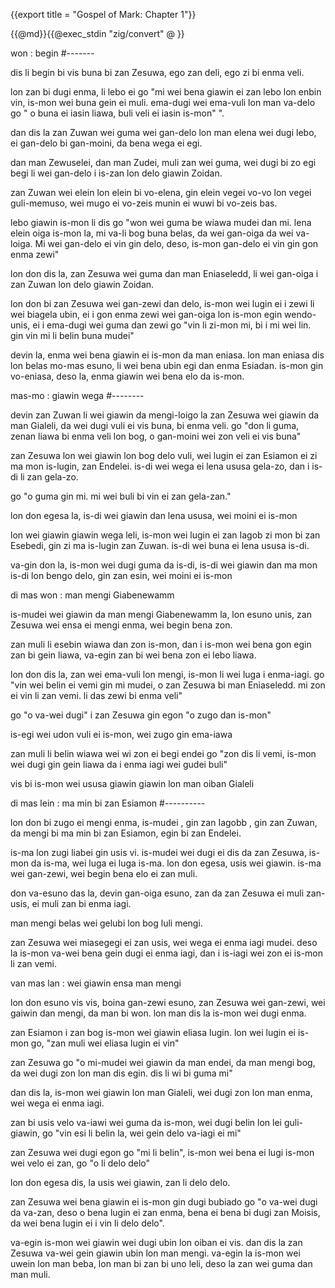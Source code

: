{{export title = "Gospel of Mark:  Chapter 1"}}

{{@md}}{{@exec_stdin "zig/convert" @ }}

won : begin
#-------

dis li begin bi vis buna bi zan Zesuwa, ego zan deli, ego zi bi enma veli. 

lon zan bi dugi enma, li lebo ei go "mi wei bena giawin ei zan lebo lon enbin vin, is-mon wei buna gein ei muli. ema-dugi wei ema-vuli lon man va-delo go " o buna ei iasin liawa, buli veli ei iasin is-mon" ".

dan dis la zan Zuwan wei guma wei gan-delo lon man elena wei dugi lebo, ei gan-delo bi gan-moini, da bena wega ei egi.

dan man Zewuselei, dan man Zudei, muli zan wei guma, wei dugi bi zo egi begi li wei gan-delo i is-zan lon delo giawin Zoidan.

zan Zuwan wei elein lon elein bi vo-elena, gin elein vegei vo-vo lon vegei guli-memuso, wei mugo ei vo-zeis munin ei wuwi bi vo-zeis bas.

lebo giawin is-mon li dis go "won wei guma be wiawa mudei dan mi. lena elein oiga is-mon la, mi va-li bog buna belas, da wei gan-oiga da wei va-loiga.  Mi wei gan-delo ei vin gin delo, deso, is-mon gan-delo ei vin gin gon enma zewi"

lon don dis la, zan Zesuwa wei guma dan man Eniaseledd, li wei gan-oiga i zan Zuwan lon delo giawin Zoidan.

lon don bi zan Zesuwa wei gan-zewi dan delo, is-mon wei lugin ei i zewi li wei biagela ubin, ei i gon enma zewi wei gan-oiga lon is-mon egin wendo-unis, ei i ema-dugi wei guma dan zewi go "vin li zi-mon mi, bi i mi wei lin. gin vin mi li belin buna mudei"

devin la, enma wei bena giawin ei is-mon da man eniasa. lon man eniasa dis lon belas mo-mas esuno, li wei bena ubin egi dan enma Esiadan. is-mon gin vo-eniasa, deso la, enma giawin wei bena elo da is-mon.

mas-mo : giawin wega
#--------

devin zan Zuwan li wei giawin da mengi-loigo la zan Zesuwa wei giawin da man Gialeli, da wei dugi vuli ei vis buna, bi enma veli. go "don li guma, zenan liawa bi enma veli lon bog, o gan-moini wei zon veli ei vis buna"

zan Zesuwa lon wei giawin lon bog delo vuli, wei lugin ei zan Esiamon ei zi ma mon is-lugin, zan Endelei. is-di wei wega ei lena ususa gela-zo, dan i is-di li zan gela-zo.

go "o guma gin mi. mi wei buli bi vin ei zan gela-zan."

lon don egesa la, is-di wei giawin dan lena ususa, wei moini ei is-mon

lon wei giawin giawin wega leli, is-mon wei lugin ei zan Iagob zi mon bi zan Esebedi, gin zi ma is-lugin zan Zuwan. is-di wei buna ei lena ususa is-di. 

va-gin don la, is-mon wei dugi guma da is-di, is-di wei giawin dan ma mon is-di lon bengo delo, gin zan esin, wei moini ei is-mon

di mas won : man mengi Giabenewamm

is-mudei wei giawin da man mengi Giabenewamm la, lon esuno unis, zan Zesuwa wei ensa ei mengi enma, wei begin bena zon.

zan muli li esebin wiawa dan zon is-mon, dan i is-mon wei bena gon egin zan bi gein liawa, va-egin zan bi wei bena zon ei lebo liawa.

lon don dis la, zan wei ema-vuli lon mengi, is-mon li wei luga i enma-iagi. go "vin wei belin ei vemi gin mi mudei, o zan Zesuwa bi man Eniaseledd. mi zon ei vin li zan vemi. li das zewi bi enma veli"

go "o va-wei dugi" i zan Zesuwa gin egon "o zugo dan is-mon"

is-egi wei udon vuli ei is-mon, wei zugo gin ema-iawa

zan muli li belin wiawa wei wi zon ei begi endei go "zon dis li vemi, is-mon wei dugi gin gein liawa da i enma iagi wei gudei buli"

vis bi is-mon wei ususa giawin giawin lon man oiban Gialeli 

di mas lein : ma min bi zan Esiamon
#----------

lon don bi zugo ei mengi enma, is-mudei , gin zan Iagobb , gin zan Zuwan, da mengi bi ma min bi zan Esiamon, egin bi zan Endelei.

is-ma lon zugi liabei gin usis vi. is-mudei wei dugi ei dis da zan Zesuwa, is-mon da is-ma, wei luga ei luga is-ma. lon don egesa, usis wei giawin. is-ma wei gan-zewi, wei begin bena elo ei zan muli.

don va-esuno das la, devin gan-oiga esuno, zan da zan Zesuwa ei muli zan-usis, ei muli zan bi enma iagi. 

man mengi belas wei gelubi lon bog luli mengi.

zan Zesuwa wei miasegegi ei zan usis, wei wega ei enma iagi mudei. deso la is-mon va-wei bena gein dugi ei enma iagi, dan i is-iagi wei zon ei is-mon li zan vemi.

van mas lan : wei giawin ensa man mengi

lon don esuno vis vis, boina gan-zewi esuno, zan Zesuwa wei gan-zewi, wei gaiwin dan mengi, da man bi won. lon man dis la is-mon wei dugi enma.

zan Esiamon i zan bog is-mon wei giawin eliasa lugin. lon wei lugin ei is-mon go, "zan muli wei eliasa lugin ei vin"

zan Zesuwa go "o mi-mudei wei giawin da man endei, da man mengi bog, da wei dugi zon lon man dis egin. dis li wi bi guma mi"

dan dis la, is-mon wei giawin lon man Gialeli, wei dugi zon lon man enma, wei wega ei enma iagi.

zan bi usis velo va-iawi wei guma da is-mon, wei dugi belin lon lei guli-giawin, go "vin esi li belin la, wei gein delo va-iagi ei mi"

zan Zesuwa wei dugi egon go "mi li belin", is-mon wei bena ei lugi is-mon wei velo ei zan, go "o li delo delo"

lon don egesa dis, la usis wei giawin, zan li delo delo.

zan Zesuwa wei bena giawin ei is-mon gin dugi bubiado go "o va-wei dugi da va-zan, deso o bena lugin ei zan enma, bena ei bena bi dugi zan Moisis, da wei bena lugin ei i vin li delo delo".

va-egin is-mon wei giawin wei dugi ubin lon oiban ei vis. dan dis la zan Zesuwa va-wei gein giawin ubin lon man mengi. va-egin la is-mon wei uwein lon man beba, lon man bi zan bi uno leli, deso la zan wei guma dan man muli.


